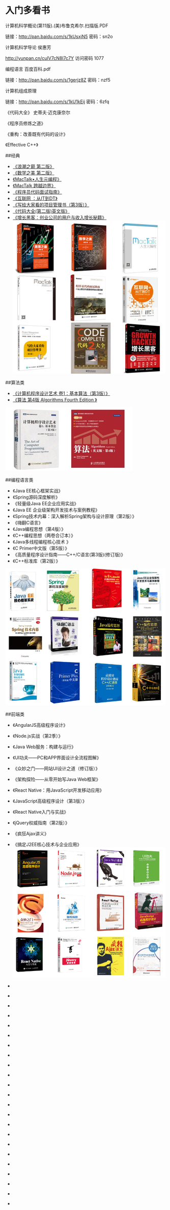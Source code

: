 # 入门多看书

计算机科学概论(第11版).(美)布鲁克希尔.扫描版.PDF

链接：http://pan.baidu.com/s/1kUsxjN5 密码：sn2o

计算机科学导论 侯惠芳

http://yunpan.cn/cuIV7cN8I7c7Y 访问密码 1077

编程语言 百度百科.pdf

链接：http://pan.baidu.com/s/1gerjz8Z 密码：nzf5

计算机组成原理

链接：http://pan.baidu.com/s/1kU1kEij 密码：6zfq

《代码大全》 史蒂夫·迈克康奈尔

《程序员修炼之道》

《重构：改善既有代码的设计》

《Effective C++》

##经典

- [《浪潮之巅 第二版》](http://item.jd.com/11253183.html)
- [《数学之美 第二版》](http://item.jd.com/11572052.html)
- [《MacTalk•人生元编程》](http://item.jd.com/11398297.html)
- [《MacTalk 跨越边界》](http://item.jd.com/11803342.html)
- [《程序员代码面试指南》](http://item.jd.com/11770838.html)
- [《互联网 ：从IT到DT》](http://item.jd.com/11678700.html)
- [《写给大家看的项目管理书（第3版）》](http://item.jd.com/11781053.html)
- [《代码大全(第二版)英文版》](http://item.jd.com/10066493.html)
- [《增长黑客：创业公司的用户与收入增长秘籍》](http://item.jd.com/11732259.html)
![](20160218151537706.jpg)

##算法类

- [《计算机程序设计艺术 卷1：基本算法（第3版）》](http://item.jd.com/10075155746.html)
- [《算法 第4版 Algorithms Fourth Edition 》 ]()

![](20160218151601309.jpg)

##编程语言类
- 《Java EE核心框架实战》
- 《Spring源码深度解析》
- 《轻量级Java EE企业应用实战》
- 《Java EE 企业级架构开发技术与案例教程》
- 《Spring技术内幕：深入解析Spring架构与设计原理（第2版）》
- 《嗨翻C语言》
- 《Java编程思想（第4版）》
- 《C++编程思想（两卷合订本）》
- 《Java多线程编程核心技术 》
- 《C Primer中文版（第5版）》
- 《高质量程序设计指南——C++/C语言(第3版)(修订版)》
- 《C++标准库（第2版）》 

![](20160218151622778.jpg)

##前端类
- 《AngularJS高级程序设计》
- 《Node.js实战（第2季）》
- 《Java Web服务：构建与运行》
- 《UI功夫——PC和APP界面设计全流程图解》
- 《众妙之门——网站UI设计之道（修订版）》
- 《架构探险——从零开始写Java Web框架》
- 《React Native：用JavaScript开发移动应用》
- 《JavaScript高级程序设计（第3版）》
- 《React Native入门与实战》
- 《jQuery权威指南（第2版）》
- 《疯狂Ajax讲义》
- 《搞定J2EE核心技术与企业应用》
![](20160218151642848.jpg)

- []()
- []()
- []()
- []()
- []()
- []()
- []()
- []()
- []()
- []()
- []()
- []()
- []()
- []()
- []()

- []()
- []()
- []()
- []()
- []()
- []()
- []()
- []()